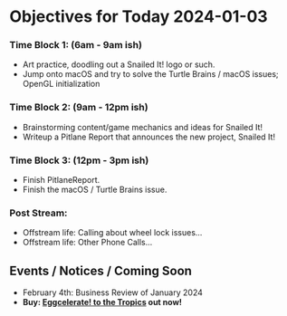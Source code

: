 # Objectives for Today 2024-01-03

### Time Block 1: (6am - 9am ish)
- Art practice, doodling out a Snailed It! logo or such.
- Jump onto macOS and try to solve the Turtle Brains / macOS issues; OpenGL initialization

### Time Block 2: (9am - 12pm ish)
- Brainstorming content/game mechanics and ideas for Snailed It!
- Writeup a Pitlane Report that announces the new project, Snailed It!

### Time Block 3: (12pm - 3pm ish)
- Finish PitlaneReport.
- Finish the macOS / Turtle Brains issue.

### Post Stream:

- Offstream life: Calling about wheel lock issues...
- Offstream life: Other Phone Calls...

## Events / Notices / Coming Soon

- February 4th: Business Review of January 2024
- **Buy: [Eggcelerate! to the Tropics](https://store.steampowered.com/app/1621320/Eggcelerate_to_the_Tropics/) out now!**

